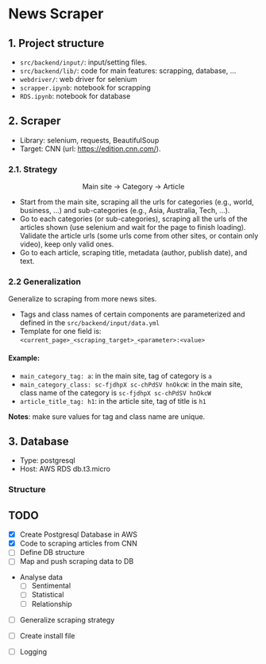 # News Scraper 

## 1. Project structure
- `src/backend/input/`: input/setting files.
- `src/backend/lib/`: code for main features: scrapping, database, ...
- `webdriver/`: web driver for selenium
- `scrapper.ipynb`: notebook for scrapping
- `RDS.ipynb`: notebook for database

## 2. Scraper
- Library: selenium, requests, BeautifulSoup
- Target: CNN (url: https://edition.cnn.com/). 

### 2.1. Strategy

<p style='margin-top:1em; text-align:center'>Main site -> Category -> Article </p>

- Start from the main site, scraping all the urls for categories (e.g., world, business, ...) and sub-categories (e.g., Asia, Australia, Tech, ...). 
- Go to each categories (or sub-categories), scraping all the urls of the articles shown (use selenium and wait for the page to finish loading). Validate the article urls (some urls come from other sites, or contain only video), keep only valid ones.
- Go to each article, scraping title, metadata (author, publish date), and text.

### 2.2 Generalization
Generalize to scraping from more news sites.

- Tags and class names of certain components are parameterized and defined in the `src/backend/input/data.yml`
- Template for one field is: `<current_page>_<scraping_target>_<parameter>:<value>`

#### Example: 
- `main_category_tag: a`: in the main site, tag of category is `a`
- `main_category_class: sc-fjdhpX sc-chPdSV hnOkcW`: in the main site, class name of the category is `sc-fjdhpX sc-chPdSV hnOkcW`
- `article_title_tag: h1`: in the article site, tag of title is `h1`

**Notes**: make sure values for tag and class name are unique.


## 3. Database
- Type: postgresql 
- Host: AWS RDS db.t3.micro

### Structure


## TODO
- [x] Create Postgresql Database in AWS
- [x] Code to scraping articles from CNN
- [ ] Define DB structure
- [ ] Map and push scraping data to DB
- Analyse data
  - [ ] Sentimental
  - [ ] Statistical 
  - [ ] Relationship
- [ ] Generalize scraping strategy
- [ ] Create install file
- [ ] Logging

